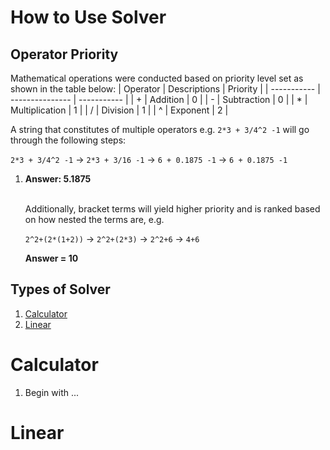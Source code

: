 # How to Use Solver

## Operator Priority

Mathematical operations were conducted based on priority level set as shown in the table below:
| Operator    | Descriptions    | Priority    |
| ----------- | --------------- | ----------- |
| +           | Addition        | 0           |
| -           | Subtraction     | 0           |
| *           | Multiplication  | 1           |
| /           | Division        | 1           |
| ^           | Exponent        | 2           |

A string that constitutes of multiple operators e.g. `2*3 + 3/4^2 -1` will go through the following steps:

`2*3 + 3/4^2 -1` -> `2*3 + 3/16 -1` -> `6 + 0.1875 -1` -> `6 + 0.1875 -1`

1.  **Answer: 5.1875** <br /><br />

    Additionally, bracket terms will yield higher priority and is ranked based on how nested the terms are, e.g.

    `2^2+(2*(1+2))` -> `2^2+(2*3)` -> `2^2+6` -> `4+6`

    **Answer = 10**

## Types of Solver

1. [Calculator](#calculator)
2. [Linear](#linear)

# Calculator

1. Begin with ...

# Linear
